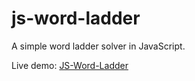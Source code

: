 js-word-ladder
==============

A simple word ladder solver in JavaScript.

Live demo: [JS-Word-Ladder](http://www.isaacdontjelindell.com/dev/js-word-ladder)

